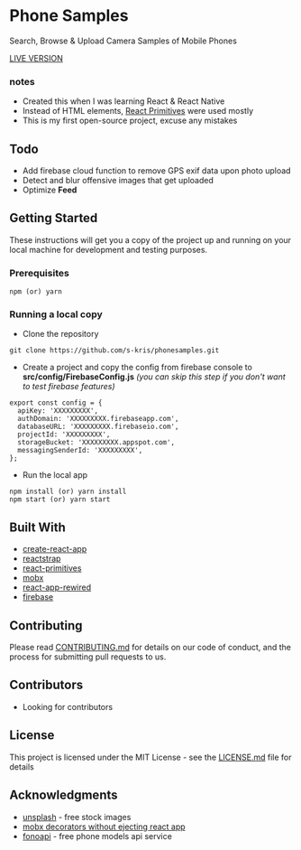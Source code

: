 # Phone Samples

Search, Browse & Upload Camera Samples of Mobile Phones

[LIVE VERSION](http://phonesamples.org)

### notes

* Created this when I was learning React & React Native
* Instead of HTML elements, [React Primitives](https://github.com/lelandrichardson/react-primitives) were used mostly
* This is my first open-source project, excuse any mistakes

## Todo

* Add firebase cloud function to remove GPS exif data upon photo upload
* Detect and blur offensive images that get uploaded
* Optimize **Feed**

## Getting Started

These instructions will get you a copy of the project up and running on your local machine for development and testing purposes.

### Prerequisites

```
npm (or) yarn
```

### Running a local copy

* Clone the repository

```
git clone https://github.com/s-kris/phonesamples.git
```

* Create a project and copy the config from firebase console to **src/config/FirebaseConfig.js**
  _(you can skip this step if you don't want to test firebase features)_

```
export const config = {
  apiKey: 'XXXXXXXXX',
  authDomain: 'XXXXXXXXX.firebaseapp.com',
  databaseURL: 'XXXXXXXXX.firebaseio.com',
  projectId: 'XXXXXXXXX',
  storageBucket: 'XXXXXXXXX.appspot.com',
  messagingSenderId: 'XXXXXXXXX',
};
```

* Run the local app

```
npm install (or) yarn install
npm start (or) yarn start
```

## Built With

* [create-react-app](https://github.com/facebook/create-react-app)
* [reactstrap](https://reactstrap.github.io)
* [react-primitives](https://github.com/lelandrichardson/react-primitives)
* [mobx](https://mobx.js.org)
* [react-app-rewired](https://github.com/timarney/react-app-rewired)
* [firebase](http://firebase.google.com)

## Contributing

Please read [CONTRIBUTING.md](https://github.com/s-kris/phonesamples/blob/master/CONTRIBUTING.md) for details on our code of conduct, and the process for submitting pull requests to us.

## Contributors

* Looking for contributors

## License

This project is licensed under the MIT License - see the [LICENSE.md](LICENSE.md) file for details

## Acknowledgments

* [unsplash](http://unsplash.com) - free stock images
* [mobx decorators without ejecting react app](https://github.com/leighhalliday/mobx-decorators-without-ejecting)
* [fonoapi](https://github.com/shakee93/fonoapi) - free phone models api service
